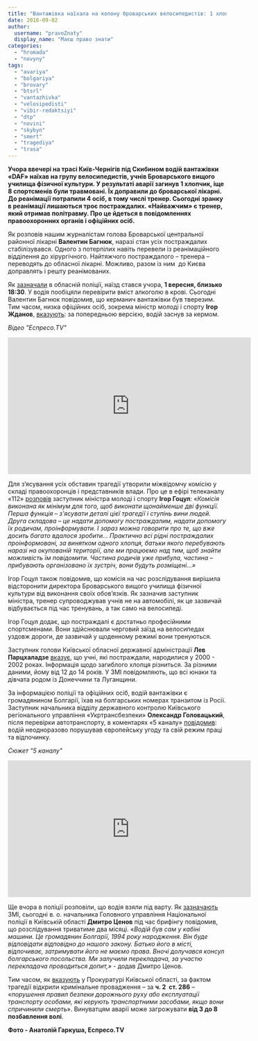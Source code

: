 ```yaml
---
title: "Вантажівка наїхала на колону броварських велосипедистів: 1 хлопчик загинув, 8 спортсменів травмовані"
date: 2016-09-02
author: 
  username: "pravoZnaty"
  display_name: "Маєш право знати"
categories: 
  - "hromada"
  - "novyny"
tags: 
  - "avariya"
  - "bolgariya"
  - "brovary"
  - "btsrl"
  - "vantazhivka"
  - "velosipedisti"
  - "vibir-redaktsiyi"
  - "dtp"
  - "novini"
  - "skybyn"
  - "smert"
  - "tragediya"
  - "trasa"
---
```


**Учора ввечері на трасі Київ-Чернігів під Скибином водій вантажівки «DAF» наїхав на групу велосипедистів, учнів Броварського вищого училища фізичної культури. У результаті аварії загинув 1 хлопчик, іще 8 спортсменів були травмовані. Їх доправили до броварської лікарні. До реанімації потрапили 4 осіб, в тому числі тренер. Сьогодні зранку в реанімації лишаються троє постраждалих. «Найважчим» є тренер, який отримав політравму. Про це йдеться в повідомленнях правоохоронних органів і офіційних осіб.**

Як розповів нашим журналістам голова Броварської центральної районної лікарні **Валентин Багнюк**, наразі стан усіх постраждалих стабілізувався. Одного з потерпілих навіть перевели із реанімаційного відділення до хірургічного. Найтяжчого постраждалого – тренера – переводять до обласної лікарні. Можливо, разом із ним  до Києва доправлять і решту реанімованих.

Як [зазначали](https://kv.npu.gov.ua/uk/publish/article/216197) в обласній поліції, наїзд стався учора, **1 вересня, близько 18:30**. У водія пообіцяли перевірити вміст алкоголю в крові. Сьогодні Валентин Багнюк повідомив, що керманич вантажівки був тверезим. Тим часом, низка офіційних осіб, зокрема міністр молоді і спорту **Ігор Жданов**, [вказують](https://www.facebook.com/permalink.php?story_fbid=1031591126959088&id=100003246322240): за попередньою версією, водій заснув за кермом.

_Відео "Еспресо.TV"_

<iframe src="https://www.youtube.com/embed/2UlToX3zNJs" width="560" height="315" frameborder="0" allowfullscreen="allowfullscreen"></iframe>

Для з’ясування усіх обставин трагедії утворили міжвідомчу комісію у складі правоохоронців і представників влади. Про це в ефірі телеканалу «112» [розповів](http://ua.112.ua/avarii-np/dyrektor-uchylyshcha-vykhovantsi-iakoho-potrapyly-v-dtp-pid-brovaramy-vidstoronenyi-vid-posady-335755.html) заступник міністра молоді і спорту **Ігор Гоцул**: «_Комісія виконана як мінімум для того, щоб виконати щонайменше дві функції. Перша функція – з'ясувати деталі цієї трагедії і ступінь вини людей. Друга складова – це надати допомогу постраждалим, надати допомогу їх родичам, проінформувати. І зараз можна говорити про те, що вже досить багато вдалося зробити... Практично всі рідні постраждалих проінформовані, за винятком одного хлопця, батьки якого перебувають наразі на окупованій території, але ми працюємо над тим, щоб знайти можливість їм повідомити. Частина родичів уже прибула, частина – прибувають організовано їх зустріч, вони будуть розміщені…»_

Ігор Гоцул також повідомив, що комісія на час розслідування вирішила відсторонити директора Броварського вищого училища фізичної культури від виконання своїх обов’язків. Як зазначив заступник міністра, тренер супроводжував учнів не на автомобілі, як це зазвичай відбувається під час тренувань, а так само на велосипеді.

Ігор Гоцул додає, що постраждалі є достатньо професійними спортсменами. Вони здійснювали черговий заїзд на велосипедах уздовж дороги, де зазвичай у щоденному режимі вони тренуються.

Заступник голови Київської обласної державної адміністрації **Лев Парцхаладзе** [вказує](https://www.facebook.com/lev.partskhaladz1/posts/519604674900643), що учні, які постраждали, народилися у 2000 - 2002 роках. Інформація щодо загиблого хлопця різниться. За різними даними, йому від 12 до 14 років. У ЗМІ повідомляють, що всі юнаки та дівчата родом із Донеччини та Луганщини.

За інформацією поліції та офіційних осіб, водій вантажівки є громадянином Болгарії, їхав на болгарських номерах транзитом із Росії. Заступник начальника відділу державного контролю Київського регіонального управління «Укртрансбезпеки» **Олександр Головацький**, після перевірки автотранспорту, в коментарях «5 каналу» [повідомив](http://www.5.ua/suspilstvo/pid-brovaramy-fura-zbyla-hrupu-velosypedystiv-ie-zhertvy-124586.html): водій неодноразово порушував європейську угоду та свій режим праці та відпочинку.

_Сюжет "5 каналу"_

<iframe src="https://www.youtube.com/embed/t-MVmMk3hPk" width="560" height="315" frameborder="0" allowfullscreen="allowfullscreen"></iframe>

Ще вчора в поліції розповіли, що водія взяли під варту. Як [зазначають](http://ua.censor.net.ua/news/404201/rozsliduvannya_za_faktom_dtp_pid_brovaramy_tryvatyme_2_misyatsi_politsiya_video) ЗМІ, сьогодні в. о. начальника Головного управління Національної поліції в Київській області **Дмитро Ценов** під час брифінгу повідомив, що розслідування триватиме два місяці. «_Водій був сам у кабіні машини. Це громадянин Болгарії, 1994 року народження. Він буде відповідати відповідно до нашого закону. Батько його в місті, відпочиває, затримувати його не маємо права. Вночі долучався консул болгарського посольства. Ми залучили перекладача, за участю перекладача проводиться допит,»_ - додав Дмитро Ценов.

Тим часом, як [вказують](http://kobl.gp.gov.ua/ua/news.html?_m=publications&_c=view&_t=rec&id=191745) у Прокуратурі Київської області, за фактом трагедії відкрили кримінальне провадження – за **ч. 2  ст. 286** – «_порушення правил безпеки дорожнього руху або експлуатації транспорту особами, які керують транспортними засобами, якщо вони спричинили смерть_». Винуватцям аварії може загрожувати **від 3 до 8 позбавлення волі**.

**Фото - Анатолій Гаркуша, Еспресо.TV**
